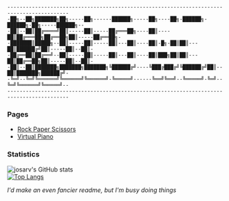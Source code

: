 ```
------------------------------------------------------------------------------------------
-██╗--██╗███████╗██╗-----██╗------██████╗-----██╗----██╗-██████╗-██████╗-██╗-----██████╗--
-██║--██║██╔════╝██║-----██║-----██╔═══██╗----██║----██║██╔═══██╗██╔══██╗██║-----██╔══██╗-
-███████║█████╗--██║-----██║-----██║---██║----██║-█╗-██║██║---██║██████╔╝██║-----██║--██║-
-██╔══██║██╔══╝--██║-----██║-----██║---██║----██║███╗██║██║---██║██╔══██╗██║-----██║--██║-
-██║--██║███████╗███████╗███████╗╚██████╔╝----╚███╔███╔╝╚██████╔╝██║--██║███████╗██████╔╝-
-╚═╝--╚═╝╚══════╝╚══════╝╚══════╝-╚═════╝------╚══╝╚══╝--╚═════╝-╚═╝--╚═╝╚══════╝╚═════╝--
------------------------------------------------------------------------------------------
```

### Pages

- [Rock Paper Scissors](https://josarv.github.io/rock-paper-scissors/)
- [Virtual Piano](https://josarv.github.io/virtual-piano/)

### Statistics

![josarv's GitHub stats](https://github-readme-stats.vercel.app/api?username=josarv&show_icons=true&theme=dark)<br>
[![Top Langs](https://github-readme-stats.vercel.app/api/top-langs/?username=josarv&layout=compact&theme=dark)](https://github.com/anuraghazra/github-readme-stats)

_I'd make an even fancier readme, but I'm busy doing things_
